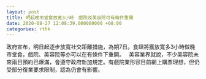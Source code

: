 ```yaml
---
layout: post
title: 明起晚市堂食放寬3小時　戲院及美容院可有條件重開
date: 2020-08-27 12:08:39.000000000 +08:00
categories: rthk
---
```


政府宣布，明日起逐步放寬社交距離措施，為期7日。食肆將獲放寬多3小時做晚市堂食，戲院、美容院等亦可以在有條件下重開。
 
美容業界就說，不少美容院未來兩日預約已爆滿，會遵守政府新加規定。有戲院業形容目前網上購票理想，但仍受部分復業要求限制，認為仍會有影響。
